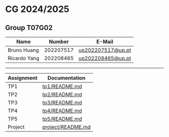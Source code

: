 # CG 2024/2025

## Group T07G02

| Name         | Number    | E-Mail            |
|--------------|-----------|-------------------|
| Bruno Huang  | 202207517 | up202207517@up.pt |
| Ricardo Yang | 202208465 | up202208465@up.pt |

----

| Assignment | Documentation |
|------------|---------------|
| TP1        | [tp1/README.md](tp1/README.md)         |
| TP2        | [tp2/README.md](tp2/README.md)         |
| TP3        | [tp3/README.md](tp3/README.md)         |
| TP4        | [tp4/README.md](tp4/README.md)         |
| TP5        | [tp5/README.md](tp5/README.md)         |
| Project    | [project/README.md](project/README.md) |
